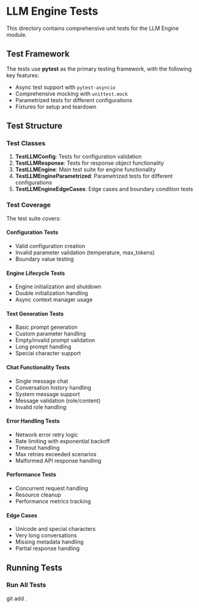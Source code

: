 # LLM Engine Tests

This directory contains comprehensive unit tests for the LLM Engine module.

## Test Framework

The tests use **pytest** as the primary testing framework, with the following key features:
- Async test support with `pytest-asyncio`
- Comprehensive mocking with `unittest.mock`
- Parametrized tests for different configurations
- Fixtures for setup and teardown

## Test Structure

### Test Classes

1. **TestLLMConfig**: Tests for configuration validation
2. **TestLLMResponse**: Tests for response object functionality  
3. **TestLLMEngine**: Main test suite for engine functionality
4. **TestLLMEngineParametrized**: Parametrized tests for different configurations
5. **TestLLMEngineEdgeCases**: Edge cases and boundary condition tests

### Test Coverage

The test suite covers:

#### Configuration Tests
- Valid configuration creation
- Invalid parameter validation (temperature, max_tokens)
- Boundary value testing

#### Engine Lifecycle Tests
- Engine initialization and shutdown
- Double initialization handling
- Async context manager usage

#### Text Generation Tests
- Basic prompt generation
- Custom parameter handling
- Empty/invalid prompt validation
- Long prompt handling
- Special character support

#### Chat Functionality Tests
- Single message chat
- Conversation history handling
- System message support
- Message validation (role/content)
- Invalid role handling

#### Error Handling Tests
- Network error retry logic
- Rate limiting with exponential backoff
- Timeout handling
- Max retries exceeded scenarios
- Malformed API response handling

#### Performance Tests
- Concurrent request handling
- Resource cleanup
- Performance metrics tracking

#### Edge Cases
- Unicode and special characters
- Very long conversations
- Missing metadata handling
- Partial response handling

## Running Tests

### Run All Tests

git add .